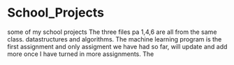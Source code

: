 # School_Projects
some of my school projects
The three files pa 1,4,6 are all from the same class. datastructures and algorithms.
The machine learning program is the first assignment and only assigment we have had so far, will update and add more once I have turned in more assignments.
The 

